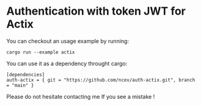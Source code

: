 # Authentication with token JWT for Actix

You can checkout an usage example by running:

    cargo run --example actix


You can use it as a dependency throught cargo:

    [dependencies]
    auth-actix = { git = "https://github.com/ncev/auth-actix.git", branch = "main" }


Please do not hesitate contacting me If you see a mistake !